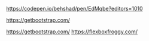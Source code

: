 https://codepen.io/behshad/pen/EdMqbe?editors=1010

https://getbootstrap.com/

https://getbootstrap.com/
https://flexboxfroggy.com/